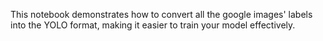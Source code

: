 This notebook demonstrates how to convert all the google images' labels into the YOLO format, making it easier to train your model effectively.

